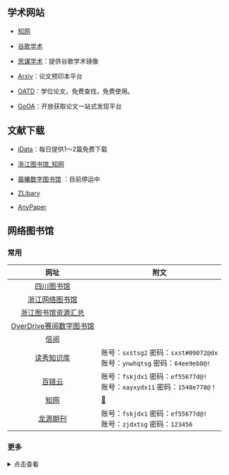 ## 学术网站

- [知网](https://www.cnki.net/)

- [谷歌学术](https://scholar.google.com/)

- [思谋学术](https://ac.scmor.com/)：提供谷歌学术镜像

- [Arxiv](https://arxiv.org/)：论文预印本平台

- [OATD](https://oatd.org/)：学位论文，免费查找，免费使用。

- [GoOA](http://gooa.las.ac.cn/)：开放获取论文一站式发现平台

## 文献下载

- [iData](https://www.cn-ki.net/)：每日提供1～2篇免费下载

- [浙江图书馆_知网](http://zjisa.zjlib.cn/login.jspx?returnUrl=http://zjisa.zjlib.cn/sso/auth.jsp?returnUrl=http://10.18.17.173/kns55/&appFlag=null&libCode=zjlib&elecId=E1CA8CA4AFD46557E040007F01001A9B)

- [晨曦数字图书馆](https://31sanyi.neocities.org/zwsjk.html) ：目前停运中

- [ZLibary](http://libgen.bban.top/)

- [AnyPaper](https://ifish.fun/paper/search)

<!-- ## 综合

- [超星云盘](http://pan-yz.chaoxing.com/pcuserpan/index) -->

## 网络图书馆

### 常用

|                                                               网址                                                               | 附文                                                                           |
| :------------------------------------------------------------------------------------------------------------------------------: | ------------------------------------------------------------------------------ |
| [四川图书馆](http://portal.sclib.org:8082/sc_uum_cas/login?service=http%3A%2F%2Fportal.sclib.org%2FinterlibSSO%2Fmain%2Fcas.jsp) |                                                                                |
|                                    [浙江网络图书馆](http://www.zjelib.cn/login/login.action)                                     |                                                                                |
|                                   [浙江图书馆资源汇总](http://zjisa.zjlib.cn/home/zy_home.jsp)                                   |                                                                                |
|                                   [OverDrive赛阅数字图书馆](https://zjlib.overdrivechina.cn/)                                    |                                                                                |
|                                        [信阅](https://ulib.interlib.cn/tcshop/1111/index)                                        |                                                                                |
|                                               [读秀知识库](http://www.duxiu.com/)                                                | 账号：`sxstsg2` 密码：`sxst#09072@dx`<br />账号：`ynwhqtsg` 密码：`64ee9eb0@!` |
|                                                 [百链云](http://www.blyun.com/)                                                  | 账号：`fskjdx1` 密码：`ef55677d@!`<br />账号：`xayxydx11` 密码：`1540e778@！`  |
|                                                  [知网](https://www.cnki.net/)                                                   | [🔐](/zy/知网账号.md)                                                           |
|                                             [龙源期刊](https://zju.dps.qikan.cn/pc/)                                             | 账号：`fskjdx1` 密码：`ef55677d@!`<br />账号：`zjdxtsg` 密码：`123456`         |

### 更多

<details>
<summary>点击查看</summary>

| 序号  |                数据库名称                | 访问网址                                                                                                           | 免费访问方式                                                             |
| :---: | :--------------------------------------: | :----------------------------------------------------------------------------------------------------------------- | :----------------------------------------------------------------------- |
|   1   |          北大法意案例教学数据库          | [http://www.lawyee.org/](http://www.lawyee.org/user/AutoLoginByIP.asp)                                             | 账号密码为：`sxcjlaw`                                                    |
|   2   |            北大法宝法律数据库            | [https://www.pkulaw.com](https://www.pkulaw.com/)                                                                  | 账号：山西财经大学<br />密码：123456                                     |
|   3   |             碧虚文化管理系统             | [http://www.bixu.me/](http://www.bixu.me/)                                                                         | 账号密码：bixu2020                                                       |
|   4   |               超星电子图书               | [http://www.sslibrary.com](http://www.sslibrary.com/)                                                              | 账号：sxcj  密码：sxcjdx@0318                                            |
|   5   |            畅想之星光盘数据库            | [http://www.bj.cxstar.cn/bookcd/index/index.do](http://www.bj.cxstar.cn/bookcd/index/index.do)                     | 账号：sxcjdx 密码：111111                                                |
|   6   |                 超星期刊                 | [http://qikan.chaoxing.com/](http://qikan.chaoxing.com/)                                                           | 无须账密  全库免费开放访问                                               |
|   7   |               超星名师讲坛               | [https://ssvideo.superlib.com](https://ssvideo.superlib.com/)                                                      | 单位：山西财经大学<br />账号：sxcj 密码：sxcjdx@0318                     |
|   8   |           多媒体视频资源数据库           | [http://legend.xianzhiwang.cn/](http://legend.xianzhiwang.cn/)                                                     | 无须账密  全库免费开放访问                                               |
|   9   |                读秀知识库                | [http://www.duxiu.com](http://www.duxiu.com/)                                                                      | 账号：sxcj  密码：sxcjdx@0318<br />账号: sxstsg2　密码: sxst#09072@dx    |
|  10   |                 E线图情                  | [http://www.chinalibs.net/](http://www.chinalibs.net/)                                                             | 账号密码：exiantuqing2020                                                |
|  11   |             方略知识管理系统             | [http://sxufe.firstlight.cn/](http://sxufe.firstlight.cn/)或[http://www.firstlight.cn/](http://www.firstlight.cn/) | 账号密码：fanglve2020                                                    |
|  12   |            法源法律数字图书馆            | [http://www.sslawy.com](http://www.sslawy.com/)                                                                    | 单位编码：sxcjdx<br />账号：814371@lawy.org 密码：21675605               |
|  13   |             国研网（教育版）             | [http://www.drcnet.com.cn](http://www.drcnet.com.cn/)                                                              | 全库免费开放访问                                                         |
|  14   |            经济学教研资源系统            | [http://www.e-courses.cn/NRE/](http://www.e-courses.cn/NRE/)                                                       | 部分开放                                                                 |
|  15   |                起点考研网                | [http://www.yjsexam.com](http://www.yjsexam.com/)                                                                  | 微信关注公众号注册可访问                                                 |
|  16   |              锐思金融数据库              | [网址](http://www1.resset.cn:8080/product/UserLogin?loginName=sxcj&loginPwd=sxcj)                                  | 无须账密  全库免费开放访问                                               |
|  17   |      人大复印报刊资料数据库信息系统      | [http://www.rdfybk.com/](http://www.rdfybk.com/)                                                                   | 账号：pingan2020密码：pingan2020                                         |
|  18   |            锐思宏观经济数据库            | [网址](http://res.resset.com/MADB/login/login.action?loginName=sxcjlib&loginPwd=sxcjlib)                           | 无须账密  全库免费开放访问                                               |
|  19   |              世界艺术鉴赏库              | [http://www.artlib.cn/](http://www.artlib.cn/)                                                                     | 账号密码：we2020                                                         |
|  20   |           万方数据知识服务平台           | http://www.wanfangdata.com.cn/index.html                                                                           | 账号密码：hnkjxy001、002、003……020                                       |
|  21   |                网上报告厅                | [https://wb.bjadks.com](https://wb.bjadks.com/)                                                                    | 无须账密  全库免费开放访问                                               |
|  22   |                 微信课堂                 | [http://wkpc.youan.tv](http://wkpc.youan.tv/)                                                                      | 远程账密开放访问（用户名：sxcd  密码：sxcd）                             |
|  23   |            WIND中国金融数据库            | [http://www.wind.com.cn/download.htm](http://www.wind.com.cn/download.htm)                                         | 无须账密  全库免费开放访问                                               |
|  24   |        万方数据知识资源云服务系统        | [http://g.wanfangdata.com.cn](http://g.wanfangdata.com.cn/)                                                        | 账号密码：wfsxcjdx2020                                                   |
|  25   |         维普中文期刊服务平台7.0          | [http://qikan.cqvip.com/](http://qikan.cqvip.com/)                                                                 | 无须账密  全库免费开放访问                                               |
|  26   |               万方创新助手               | [http://stads.infosoft.cc/](http://stads.infosoft.cc/)                                                             | 无须账密  全库免费开放访问                                               |
|  27   |                  学舟网                  | [http://xzw.youan.tv](http://xzw.youan.tv/)                                                                        | 无须账密  全库免费开放访问                                               |
|  28   |           新时代党政视频资源库           | [http://114.112.103.90](http://114.112.103.90/)                                                                    | 全库免费开放访问                                                         |
|  29   |       银符考试模拟题库应用系统B12        | [http://www.yfzxmn.com](http://www.yfzxmn.com/)                                                                    | wap端用户自行注册即可免费使用                                            |
|  30   |         雅乐国际教育视频数据库库         | [http://gjjy.yalejy.com](http://gjjy.yalejy.com/)                                                                  | 无须账密  全库免费开放访问                                               |
|  31   |             云舟知识服务系统             | [http://yz.chaoxing.com/](http://yz.chaoxing.com/)                                                                 | 无须账密  全库免费开放访问                                               |
|  32   |            中国权威经济论文库            | [http://thesis.cei.cn/modules/default.aspx](http://thesis.cei.cn/modules/default.aspx)                             | 无须账密  全库免费开放访问                                               |
|  33   | 中新金桥计算机技能自助式网络视频学习系统 | [http://zxjq.softtone.cn](http://zxjq.softtone.cn/)                                                                | VPN登录注册后全网访问                                                    |
|  34   |            中经专网（教育版）            | [http://ibe.cei.gov.cn/](http://www.lawyee.org/user/AutoLoginByIP.asp)                                             | 无须账密  全库免费开放访问                                               |
|  35   |            正保会计视频数据库            | [http://library.chnedu.com/CM/payment.html](http://library.chnedu.com/CM/payment.html)                             | 1. 登录<br />2. 输入：户名：wuhan2020，密码：jiayou2020<br />3. 再次登录 |
|  36   |      中科VIPExam考试学习资源数据库       | [http://www.vipexam.cn](http://www.vipexam.cn/)                                                                    | 无须账密 全库免费开放访问                                                |
|  37   |             中国知网研学平台             | [http://x.cnki.net](http://x.cnki.net/)                                                                            | 无须账密 全库免费开放访问                                                |
|  38   |            全球智库资讯数据库            | [http://tt.sciinfo.cn](http://tt.sciinfo.cn/)                                                                      | 无须账密 全库免费开放访问                                                |

</details>
